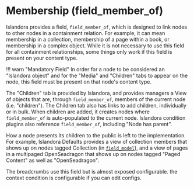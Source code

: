 # Membership (field_member_of)

Islandora provides a field, `field_member_of`, which is designed to link nodes to other nodes in a containment relation. For example, it can mean membership in a collection, membership of a page within a book, or membership in a complex object. While it is not necessary to use this field for all containment relationships, some things only work if this field is present on your content type.

!!! warn "Mandatory Field"
    In order for a node to be considered an "Islandora object" and for the "Media" and "Children" tabs to appear on the node, this field must be present on that node's content type.


The "Children" tab is provided by Islandora, and provides managers a View of objects that are, through `field_member_of`, members of the current node (i.e. "children"). The Children tab also has links to add children, individually or in bulk. When children are added, it creates nodes where `field_member_of` is auto-populated to the current node. Islandora condition plugins also reference `field_member_of`, including "Node has parent". 

How a node presents its children to the public is left to the implementation. For example, Islandora Defaults provides a view of collection members that shows up on nodes tagged Collection (in [`field_model`](islandora-models.md)), and a view of pages in a multipaged OpenSeadragon that shows up on nodes tagged "Paged Content" as well as "OpenSeadragon". 

The breadcrumbs use this field but is almost exposed configurable. the context condition is configurable if you can edit configs. 

